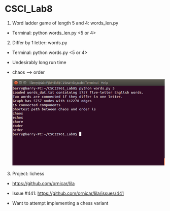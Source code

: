 # CSCI_Lab8

1. Word ladder game of length 5 and 4: words_len.py

  * Terminal: python words_len.py <5 or 4>

2. Differ by 1 letter: words.py

  * Terminal: python words.py <5 or 4>

  * Undesirably long run time

  * chaos --> order

  	![Alt text](https://github.com/MonkStrom/CSCI2961_Lab8/blob/master/Chaos-Order.png)

3. Project: lichess

  * https://github.com/ornicar/lila

  * Issue #441: https://github.com/ornicar/lila/issues/441

  * Want to attempt implementing a chess variant